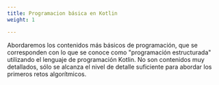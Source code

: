 ```yaml
---
title: Programacion básica en Kotlin
weight: 1

---
```

Abordaremos  los contenidos más básicos de programación, que se corresponden con lo que se conoce como "programación estructurada" utilizando el lenguaje de programación Kotlin. No son contenidos muy detallados, sólo se alcanza el nivel de detalle suficiente para abordar los primeros retos algorítmicos.




